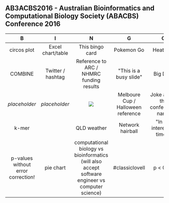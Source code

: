 ## AB3ACBS2016 -  Australian Bioinformatics and Computational Biology Society (ABACBS) Conference 2016

| B                | I                       | N              | G             | O                    |  
| :-----------:    | :-------------:         | :-------------:                                         | :-------------:                                     | :-------------:      |  
| circos plot   |   Excel chart/table               |        This bingo card                             |   Pokemon Go      |  Heatmap|
|COMBINE   | Twitter / hashtag |        Reference to ARC / NHMRC funding results       |   "This is a busy slide"     |    Big Data           |  
|  *placeholder*       |    *placeholder* | <a href="http://www.abacbs.org/conference"><img src="abacbs.png"></a> |Melboure Cup / Halloween reference |Joke about the conference name  |  
| k-mer    |         |        QLD weather            |   Network hairball   |     "In the interest of time.."       |  
|  p-values without error correction!    |  pie chart   |    computational biology vs bioinformatics (will also accept software engineer vs computer science) | #classiclovell  |    p < 0.05 |  

